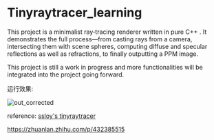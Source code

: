 # Tinyraytracer_learning



 This project is a minimalist ray‑tracing renderer written in pure C++ . 
 It demonstrates the full process—from casting rays from a camera, intersecting them with scene spheres, computing diffuse and specular reflections as well as refractions, to finally outputting a PPM image. 
 
 This project is still a work in progress and more functionalities will be integrated into the project going forward. 

运行效果: 

![out_corrected](https://github.com/user-attachments/assets/4367228f-e605-469f-b832-a34aa240e642)


reference: 
[ssloy's tinyraytracer](https://github.com/ssloy/tinyraytracer)

https://zhuanlan.zhihu.com/p/432385515

